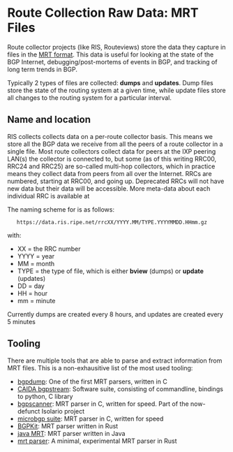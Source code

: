 # Route Collection Raw Data: MRT Files

Route collector projects (like RIS, Routeviews) store the data they capture in files in the [MRT format](https://tools.ietf.org/html/rfc6396). This data is useful for looking at the state of the BGP Internet, debugging/post-mortems of events in BGP, and tracking of long term trends in BGP.

Typically 2 types of files are collected: **dumps** and **updates**. Dump files store the state of the routing system at a given time, 
while update files store all changes to the routing system for a particular interval.

## Name and location

RIS collects collects data on a per-route collector basis. This means we store all the BGP data we receive from all the peers of a route collector in a single file.
Most route collectors collect data for peers at the IXP peering LAN(s) the collector is connected to, but some (as of this writing RRC00, RRC24 and RRC25) 
are so-called multi-hop collectors, which in practice means they collect data from peers from all over the Internet.
RRCs are numbered, starting at RRC00, and going up. Deprecated RRCs will not have new data but their data will be accessible. More meta-data about each
individual RRC is available at 

The naming scheme for is as follows:
```
   https://data.ris.ripe.net/rrcXX/YYYY.MM/TYPE.YYYYMMDD.HHmm.gz
```
   
with:

  * XX = the RRC number
  * YYYY = year
  * MM = month
  * TYPE = the type of file, which is either **bview** (dumps) or **update** (updates)
  * DD = day
  * HH = hour
  * mm = minute

Currently dumps are created every 8 hours,
 and updates are created every 5 minutes

## Tooling

There are multiple tools that are able to parse and extract information from MRT files. This is a non-exhausitive list of the most used tooling:
  * [bgpdump](https://github.com/RIPE-NCC/bgpdump): One of the first MRT parsers, written in C
  * [CAIDA bgpstream](https://bgpstream.caida.org/): Software suite, consisting of commandline, bindings to python, C library
  * [bgpscanner](https://gitlab.com/Isolario/bgpscanner): MRT parser in C, written for speed. Part of the now-defunct Isolario project
  * [microbgp suite](https://git.doublefourteen.io/bgp/ubgpsuite): MRT parser in C, written for speed
  * [BGPKit](https://github.com/bgpkit/bgpkit-parser): MRT parser written in Rust
  * [java MRT](https://github.com/RIPE-NCC/java-mrt): MRT parser written in Java
  * [mrt parser](https://github.com/sdstrowes/mrt-parser): A minimal, experimental MRT parser in Rust
